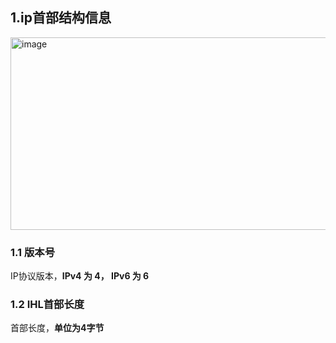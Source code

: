 ## 1.ip首部结构信息

<img width="998" height="308" alt="image" src="https://github.com/user-attachments/assets/3d7fedd4-92e7-4412-a8e1-d8ff852ad053" />

### 1.1 版本号
IP协议版本，**IPv4 为 4，	IPv6 为 6**
### 1.2 IHL首部长度
首部长度，**单位为4字节**
